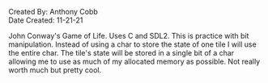 Created By: Anthony Cobb  
Date Created: 11-21-21  

John Conway's Game of Life. Uses C and SDL2. This is
practice with bit manipulation. Instead of using a char to
store the state of one tile I will use the entire char.
The tile's state will be stored in a single bit of a char
allowing me to use as much of my allocated memory as
possible. Not really worth much but pretty cool.
